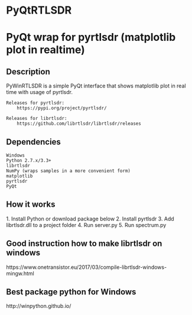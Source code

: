 # PyQtRTLSDR
<h1> PyQt wrap for pyrtlsdr (matplotlib plot in realtime) </h1> 

<h2><b>Description</b></h2>

PyWinRTLSDR is a simple PyQt interface that shows matplotlib plot in real time with usage of pyrtlsdr.

    Releases for pyrtlsdr:
        https://pypi.org/project/pyrtlsdr/
    
    Releases for librtlsdr:
        https://github.com/librtlsdr/librtlsdr/releases
        
<h2>Dependencies</h2>

    Windows
    Python 2.7.x/3.3+
    librtlsdr
    NumPy (wraps samples in a more convenient form)
    matplotlib
    pyrtlsdr
    PyQt
    
<h2>How it works</h2>
1. Install Python or download package below
2. Install pyrtlsdr
3. Add librtlsdr.dll to a project folder
4. Run server.py
5. Run spectrum.py

<h2>Good instruction how to make librtlsdr on windows </h2>
https://www.onetransistor.eu/2017/03/compile-librtlsdr-windows-mingw.html

<h2>Best package python for Windows</h2>
http://winpython.github.io/
